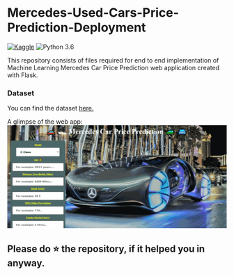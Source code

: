 # Mercedes-Used-Cars-Price-Prediction-Deployment

[![Kaggle](https://img.shields.io/badge/Dataset-Kaggle-blue.svg)](https://www.kaggle.com/nitinchoudhary012/mercedes-car-price-prediction/data?select=merc.csv) ![Python 3.6](https://img.shields.io/badge/Python-3.6-brightgreen.svg)

This repository consists of files required for end to end implementation of Machine Learning Mercedes Car Price Prediction web application created with Flask.

### Dataset
You can find the dataset [here.](https://www.kaggle.com/nitinchoudhary012/mercedes-car-price-prediction/data?select=merc.csv)

A glimpse of the web app:
![GIF](readme_resources/benz.gif)

## Please do ⭐ the repository, if it helped you in anyway.
